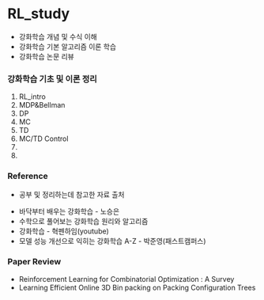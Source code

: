 # RL_study

* 강화학습 개념 및 수식 이해 
* 강화학습 기본 알고리즘 이론 학습 
* 강화학습 논문 리뷰 




### 강화학습 기초 및 이론 정리 
1. RL_intro
2. MDP&Bellman
3. DP
4. MC
5. TD
6. MC/TD Control
7. 
8. 



### Reference
- 공부 및 정리하는데 참고한 자료 출처  
* 바닥부터 배우는 강화학습 - 노승은
* 수학으로 풀어보는 강화학습 원리와 알고리즘
* 강화학습 - 혁펜하임(youtube)
* 모델 성능 개선으로 익히는 강화학습 A-Z - 박준영(패스트캠퍼스)


### Paper Review
* Reinforcement Learning for Combinatorial Optimization : A Survey
* Learning Efficient Online 3D Bin packing on Packing Configuration Trees


